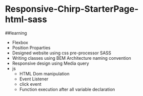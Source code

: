 # Responsive-Chirp-StarterPage-html-sass
##learning
  - Flexbox
  - Position Proparties
  - Designed website using css pre-processor SASS
  - Writing classes using BEM Architecture naming convention
  - Responsive design using Media query
  - js
      - HTML Dom manipulation
      - Event Listener
      - click event
      - Function execution after all variable declaration
